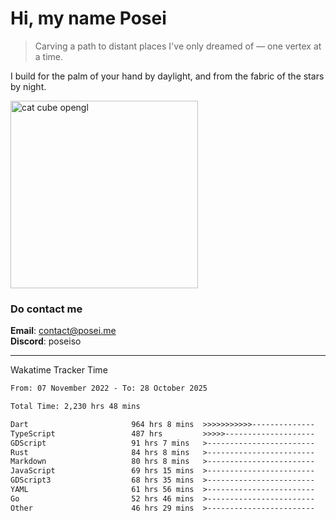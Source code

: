 # Hi, my name Posei  
> Carving a path to distant places I've only dreamed of — one vertex at a time.  

I build for the palm of your hand by daylight, and from the fabric of the stars by night.

  <img src="https://github.com/user-attachments/assets/54c92bc8-af3e-4bf1-b442-e889f1c01633" width="300" alt="cat cube opengl" />

### Do contact me

**Email**: [contact@posei.me](mailto:contact@posei.me)  
**Discord**: poseiso

---

Wakatime Tracker Time

<!--START_SECTION:waka-->

```txt
From: 07 November 2022 - To: 28 October 2025

Total Time: 2,230 hrs 48 mins

Dart                       964 hrs 8 mins  >>>>>>>>>>>--------------   43.22 %
TypeScript                 487 hrs         >>>>>--------------------   21.83 %
GDScript                   91 hrs 7 mins   >------------------------   04.09 %
Rust                       84 hrs 8 mins   >------------------------   03.77 %
Markdown                   80 hrs 8 mins   >------------------------   03.59 %
JavaScript                 69 hrs 15 mins  >------------------------   03.10 %
GDScript3                  68 hrs 35 mins  >------------------------   03.07 %
YAML                       61 hrs 56 mins  >------------------------   02.78 %
Go                         52 hrs 46 mins  >------------------------   02.37 %
Other                      46 hrs 29 mins  >------------------------   02.08 %
```

<!--END_SECTION:waka-->
